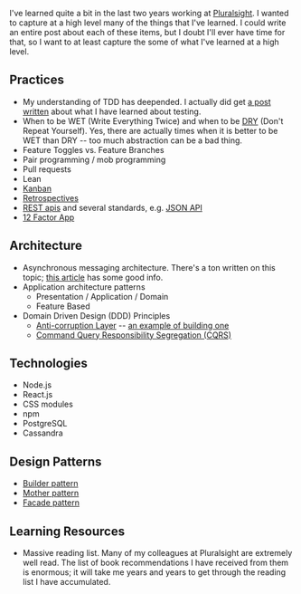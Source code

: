 I've learned quite a bit in the last two years working at [Pluralsight](https://www.pluralsight.com/). I wanted to capture at a high level many of the things that I've learned. I could write an entire post about each of these items, but I doubt I'll ever have time for that, so I want to at least capture the some of what I've learned at a high level.

## Practices

- My understanding of TDD has deepended. I actually did get [a post written](/posts/yr2017/details-on-tdd) about what I have learned about testing.
- When to be WET (Write Everything Twice) and when to be [DRY](https://en.wikipedia.org/wiki/Don%27t_repeat_yourself) (Don't Repeat Yourself). Yes, there are actually times when it is better to be WET than DRY -- too much abstraction can be a bad thing.
- Feature Toggles vs. Feature Branches
- Pair programming / mob programming
- Pull requests
- Lean
- [Kanban](http://kanbanblog.com/explained/)
- [Retrospectives](https://www.agilealliance.org/agile-retrospectives-as-a-tool-for-team-learning/)
- [REST apis](http://www.restapitutorial.com/) and several standards, e.g. [JSON API](http://jsonapi.org/)
- [12 Factor App](https://12factor.net/)

## Architecture

- Asynchronous messaging architecture. There's a ton written on this topic; [this article](https://www.infoq.com/articles/integration-mistakes) has some good info.
- Application architecture patterns
    - Presentation / Application / Domain
    - Feature Based
- Domain Driven Design (DDD) Principles
    - [Anti-corruption Layer](http://ddd.fed.wiki.org/view/welcome-visitors/view/anticorruption-layer) -- [an example of building one](https://martinfowler.com/articles/refactoring-external-service.html)
    - [Command Query Responsibility Segregation (CQRS)](https://martinfowler.com/bliki/CQRS.html)

## Technologies

- Node.js
- React.js
- CSS modules
- npm
- PostgreSQL
- Cassandra

## Design Patterns

- [Builder pattern](https://en.wikipedia.org/wiki/Builder_pattern)
- [Mother pattern](https://www.martinfowler.com/bliki/ObjectMother.html)
- [Facade pattern](http://www.tutorialspoint.com/design_pattern/facade_pattern.htm)

## Learning Resources

- Massive reading list. Many of my colleagues at Pluralsight are extremely well read. The list of book recommendations I have received from them is enormous; it will take me years and years to get through the reading list I have accumulated.
